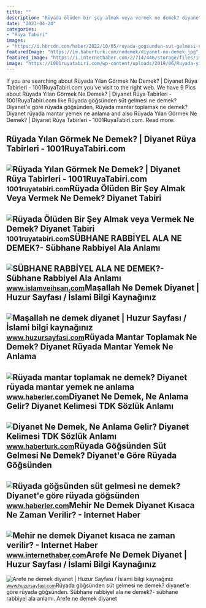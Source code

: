```yaml
---
title: ""
description: "Rüyada ölüden bir şey almak veya vermek ne demek? diyanet tabiri"
date: "2023-04-24"
categories:
- "Ruya Tabiri"
images:
- "https://i.hbrcdn.com/haber/2022/10/05/ruyada-gogsunden-sut-gelmesi-ne-anlama-gelir-15335330_6420_amp.jpg"
featuredImage: "https://im.haberturk.com/nedemek/diyanet-ne-demek.jpg"
featured_image: "https://i.internethaber.com/2/714/446/storage/files/images/2021/06/23/megir-Mjia_cover.jpg"
image: "https://1001ruyatabiri.com/wp-content/uploads/2019/06/Ruyada-yilan-Gormek-Ne-Demek-Diyanet-Ruya-Tabirleri-dini-islami-diyanet-ruya-tabirleri-sozlugu-ansiklopedisi.jpg"
---
```


If you are searching about Rüyada Yılan Görmek Ne Demek? | Diyanet Rüya Tabirleri - 1001RuyaTabiri.com you've visit to the right web. We have 9 Pics about Rüyada Yılan Görmek Ne Demek? | Diyanet Rüya Tabirleri - 1001RuyaTabiri.com like Rüyada göğsünden süt gelmesi ne demek? Diyanet'e göre rüyada göğsünden, Rüyada mantar toplamak ne demek? Diyanet rüyada mantar yemek ne anlama and also Rüyada Yılan Görmek Ne Demek? | Diyanet Rüya Tabirleri - 1001RuyaTabiri.com. Read more:

Rüyada Yılan Görmek Ne Demek? | Diyanet Rüya Tabirleri - 1001RuyaTabiri.com
---------------------------------------------------------------------------

 ![Rüyada Yılan Görmek Ne Demek? | Diyanet Rüya Tabirleri - 1001RuyaTabiri.com](https://1001ruyatabiri.com/wp-content/uploads/2019/06/Ruyada-yilan-Gormek-Ne-Demek-Diyanet-Ruya-Tabirleri-dini-islami-diyanet-ruya-tabirleri-sozlugu-ansiklopedisi.jpg) <small>1001ruyatabiri.com</small>Rüyada Ölüden Bir Şey Almak Veya Vermek Ne Demek? Diyanet Tabiri
----------------------------------------------------------------

 ![Rüyada Ölüden Bir Şey Almak veya Vermek Ne Demek? Diyanet Tabiri](https://1001ruyatabiri.com/wp-content/uploads/2019/11/ruyada-olu-gormek-ruyada-olum-gormek-oldugunu-gormek-olunun-dirilmesi-olmus-birini-gormek-oldugunu-gormek-annenin-babanin-cocugunun.jpg) <small>1001ruyatabiri.com</small>SÜBHANE RABBİYEL ALA NE DEMEK?- Sübhane Rabbiyel Ala Anlamı
-----------------------------------------------------------

 ![SÜBHANE RABBİYEL ALA NE DEMEK?- Sübhane Rabbiyel Ala Anlamı](https://www.islamveihsan.com/wp-content/uploads/2020/01/subhane-rabbiyel-ala-ne-demek-171333.jpg) <small>www.islamveihsan.com</small>Maşallah Ne Demek Diyanet | Huzur Sayfası / İslami Bilgi Kaynağınız
-------------------------------------------------------------------

 ![Maşallah ne demek diyanet | Huzur Sayfası / İslami bilgi kaynağınız](https://www.huzursayfasi.com/img/2019/02/masallah-ne-demek-diyanet.jpg) <small>www.huzursayfasi.com</small>Rüyada Mantar Toplamak Ne Demek? Diyanet Rüyada Mantar Yemek Ne Anlama
----------------------------------------------------------------------

 ![Rüyada mantar toplamak ne demek? Diyanet rüyada mantar yemek ne anlama](https://i.hbrcdn.com/haber/2021/03/30/ruyada-mantar-toplamak-ne-demek-diyanet-ruyada-14030005_2795_amp.jpg) <small>www.haberler.com</small>Diyanet Ne Demek, Ne Anlama Gelir? Diyanet Kelimesi TDK Sözlük Anlamı
---------------------------------------------------------------------

 ![Diyanet Ne Demek, Ne Anlama Gelir? Diyanet Kelimesi TDK Sözlük Anlamı](https://im.haberturk.com/nedemek/diyanet-ne-demek.jpg) <small>www.haberturk.com</small>Rüyada Göğsünden Süt Gelmesi Ne Demek? Diyanet'e Göre Rüyada Göğsünden
----------------------------------------------------------------------

 ![Rüyada göğsünden süt gelmesi ne demek? Diyanet'e göre rüyada göğsünden](https://i.hbrcdn.com/haber/2022/10/05/ruyada-gogsunden-sut-gelmesi-ne-anlama-gelir-15335330_6420_amp.jpg) <small>www.haberler.com</small>Mehir Ne Demek Diyanet Kısaca Ne Zaman Verilir? - Internet Haber
----------------------------------------------------------------

 ![Mehir ne demek Diyanet kısaca ne zaman verilir? - Internet Haber](https://i.internethaber.com/2/714/446/storage/files/images/2021/06/23/megir-Mjia_cover.jpg) <small>www.internethaber.com</small>Arefe Ne Demek Diyanet | Huzur Sayfası / İslami Bilgi Kaynağınız
----------------------------------------------------------------

 ![Arefe ne demek diyanet | Huzur Sayfası / İslami bilgi kaynağınız](https://www.huzursayfasi.com/img/2019/12/arefe-ne-demek-diyanet.jpg) <small>www.huzursayfasi.com</small>Rüyada göğsünden süt gelmesi ne demek? diyanet'e göre rüyada göğsünden. Sübhane rabbi̇yel ala ne demek?- sübhane rabbiyel ala anlamı. Arefe ne demek diyanet
